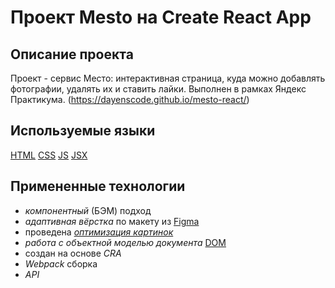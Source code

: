 # Проект Mesto на Create React App

## Описание проекта

Проект - сервис Место: интерактивная страница, куда можно добавлять фотографии, удалять их и ставить лайки. Выполнен в рамках Яндекс Практикума.
(https://dayenscode.github.io/mesto-react/)

## Используемые языки

[HTML](https://ru.wikipedia.org/wiki/HTML)
[CSS](https://ru.wikipedia.org/wiki/CSS)
[JS](https://ru.wikipedia.org/wiki/JavaScript)
[JSX](https://en.wikipedia.org/wiki/JSX_(JavaScript))

## Примененные технологии

- _компонентный_ (БЭМ) подход
- _адаптивная вёрстка_
  по макету из [Figma](https://www.figma.com/file/2cn9N9jSkmxD84oJik7xL7/JavaScript.-Sprint-4?node-id=28212%3A212&t=IIxaVy33DTJNwlhD-0)
- проведена _[оптимизация картинок](https://tinypng.com/)_
- _работа с объектной моделью документа_ [DOM](https://ru.wikipedia.org/wiki/Document_Object_Model)
- создан на основе _CRA_ 
- _Webpack_ сборка
- _API_